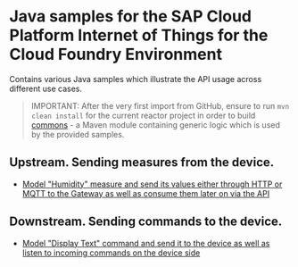 # Java samples for the SAP Cloud Platform Internet of Things for the Cloud Foundry Environment

Contains various Java samples which illustrate the API usage across different use cases.

>IMPORTANT: After the very first import from GitHub, ensure to run `mvn clean install` for the current reactor project in order to build [commons](./commons) - a Maven module containing generic logic which is used by the provided samples.

## Upstream. Sending measures from the device.

* [Model "Humidity" measure and send its values either through HTTP or MQTT to the Gateway as well as consume them later on via the API](./send-measure)

## Downstream. Sending commands to the device.

* [Model "Display Text" command and send it to the device as well as listen to incoming commands on the device side](./send-command)